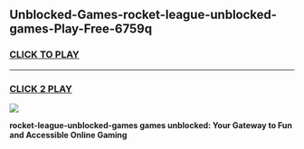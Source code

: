 
## Unblocked-Games-rocket-league-unblocked-games-Play-Free-6759q
<h3>
<a href="https://premium76.site?title=rocket-league-unblocked-games&ref=17A">CLICK TO PLAY</a></h3>
<hr>

<h3>
<a href="https://premium76.site?title=rocket-league-unblocked-games&ref=17A">CLICK 2 PLAY</a>
  
</h3>

<a href="https://premium76.site?title=rocket-league-unblocked-games&ref=17A"><img src="https://clearcache.store/games.png"></a>


**rocket-league-unblocked-games games unblocked: Your Gateway to Fun and Accessible Online Gaming**
